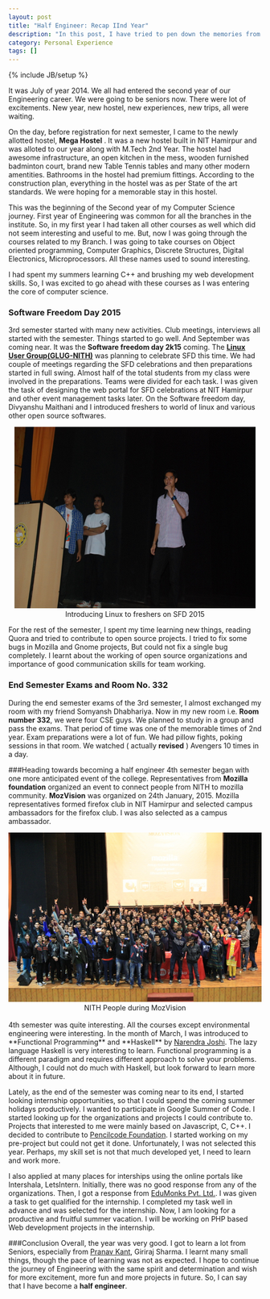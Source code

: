 ```yaml
---
layout: post
title: "Half Engineer: Recap IInd Year"
description: "In this post, I have tried to pen down the memories from my second year of college."
category: Personal Experience 
tags: []
---
```

{% include JB/setup %}
<p>It was July of year 2014. We all had entered the second year of our Engineering career. We were going to be seniors now. There were lot of excitements. New year, new hostel, new experiences, new trips, all were waiting.</p>

On the day, before registration for next semester, I came to the newly allotted hostel, **Mega Hostel** .
It was a new hostel built in NIT Hamirpur and was alloted to our year along with M.Tech 2nd Year.
The hostel had awesome infrastructure, an open kitchen in the mess, wooden furnished badminton court, brand new Table Tennis tables and many other modern amentities.
Bathrooms in the hostel had premium fittings.
According to the construction plan, everything in the hostel was as per State of the art standards.
We were hoping for a memorable stay in this hostel.


<p>
This was the beginning of the Second year of my Computer Science journey.
First year of Engineering was common for all the branches in the institute.
So, in my first year I had taken all other courses as well which did not seem interesting and useful to me.
But, now I was going through the courses related to my Branch.
I was going to take courses on Object oriented programming, Computer Graphics, Discrete Structures, Digital Electronics, Microprocessors. All these names used to sound interesting.
</p>

<p>
I had spent my summers learning C++ and brushing my web development skills.
So, I was excited to go ahead with these courses as I was entering the core of computer science.
</p>

### Software Freedom Day 2015

3rd semester started with many new activities. Club meetings, interviews all started with the semester.
Things started to go well.
And September was coming near.
It was the **Software freedom day 2k15** coming.
The <a href="http://glug.nith.ac.in">**Linux User Group(GLUG-NITH)**</a> was planning to celebrate SFD this time.
We had couple of meetings regarding the SFD celebrations and then preparations started in full swing.
Almost half of the total students from my class were involved in the preparations.
Teams were divided for each task.
I was given the task of designing the web portal for SFD celebrations at NIT Hamirpur and other event management tasks later.
On the Software freedom day, Divyanshu Maithani and I introduced freshers to world of linux and various other open source softwares.


<p>
    <center><img src="/images/sfd2015.JPG" width="480px" height="360px"></center>
    <center>Introducing Linux to freshers on SFD 2015</center>
</p>

For the rest of the semester, I spent my time learning new things, reading Quora and tried to contribute to open source projects.
I tried to fix some bugs in Mozilla and Gnome projects, But could not fix a single bug completely.
I learnt about the working of open source organizations and importance of good communication skills for team working.


### End Semester Exams and Room No. 332
During the end semester exams of the 3rd semester, I almost exchanged my room with my friend Somyansh Dhabhariya.
Now in my new room i.e. **Room number 332**, we were four CSE guys.
We planned to study in a group and pass the exams.
That period of time was one of the memorable times of 2nd year.
Exam preparations were a lot of fun.
We had pillow fights, poking sessions in that room.
We watched ( actually **revised** ) Avengers 10 times in a day.



###Heading towards becoming a half engineer
4th semester began with one more anticipated event of the college.
Representatives from **Mozilla foundation** organized an event to connect people from NITH to mozilla community.
**MozVision** was organized on 24th January, 2015.
Mozilla representatives formed firefox club in NIT Hamirpur and selected campus ambassadors for the firefox club.
I was also selected as a campus ambassador.

<center><img src="/images/mozvision.jpg">NITH People during MozVision</center>


<br>
4th semester was quite interesting.
All the courses except environmental engineering were interesting.
In the month of March, I was introduced to **Functional Programming** and **Haskell** by <a href="http://vicarie.in" target="blank">Narendra Joshi</a>.
The lazy language Haskell is very interesting to learn.
Functional programming is a different paradigm and requires different approach to solve your problems.
Although, I could not do much with Haskell, but look forward to learn more about it in future.




Lately, as the end of the semester was coming near to its end, I started looking internship opportunities, so that I could spend the coming summer holidays productively.
I wanted to participate in Google Summer of Code. I started looking up for the organizations and projects I could contribute to.
Projects that interested to me were mainly based on Javascript, C, C++.
I decided to contribute to <a href="http://pencilcode.org" target="blank">Pencilcode Foundation</a>.
I started working on my pre-project but could not get it done.
Unfortunately, I was not selected this year.
Perhaps, my skill set is not that much developed yet, I need to learn and work more.



I also applied at many places for interships using the online portals like Intershala, LetsIntern.
Initially, there was no good response from any of the organizations.
Then, I got a response from <a href="http://edumonks.com">EduMonks Pvt. Ltd.</a>.
I was given a task to get qualified for the internship.
I completed my task well in advance and was selected for the internship.
Now, I am looking for a productive and fruitful summer vacation. I will be working on PHP based Web development projects in the internship.




###Conclusion
Overall, the year was very good.
I got to learn a lot from Seniors, especially from <a href="http://pricked.in">Pranav Kant</a>, Giriraj Sharma.
I learnt many small things, though the pace of learning was not as expected. 
I hope to continue the journey of Engineering with the same spirit and determination and wish for more excitement, more fun and more projects in future.
So, I can say that I have become a **half engineer**.





